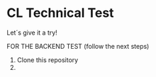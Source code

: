 # CL Technical Test

Let´s give it a try!

FOR THE BACKEND TEST (follow the next steps)

1. Clone this repository
2.

